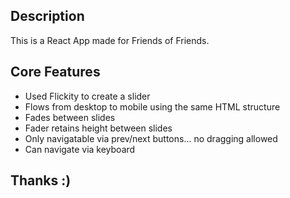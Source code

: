 ## Description
This is a React App made for Friends of Friends.

## Core Features 
* Used Flickity to create a slider
* Flows from desktop to mobile using the same HTML structure
* Fades between slides
* Fader retains height between slides
* Only navigatable via prev/next buttons... no dragging allowed
* Can navigate via keyboard

## Thanks :) 
